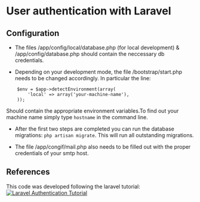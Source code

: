 User authentication with Laravel
=================================

Configuration
--------------
* The files /app/config/local/database.php (for local development) &  /app/config/database.php should contain the neccessary db credentials.

* Depending on your development mode, the file /bootstrap/start.php needs to be changed accordingly. In particular the line: 
```
    $env = $app->detectEnvironment(array(
        'local' => array('your-machine-name'),
    ));
```
Should contain the appropriate environment variables.To find out your machine name simply type `hostname` in the command line.

* After the first two steps are completed you can run the database migrations: `php artisan migrate`. This will run all outstanding migrations.

* The file /app/congif/mail.php also needs to be filled out with the proper credentials of your smtp host.

References
----------
This code was developed following the laravel tutorial: [![Laravel Authentication Tutorial](http://img.youtube.com/vi/-QjzzLVsUJY/0.jpg)](http://www.youtube.com/watch?v=-QjzzLVsUJY&list=PLfdtiltiRHWGf_XXdKn60f8h9jjn_9QDp)